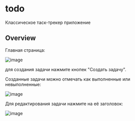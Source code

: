 # todo

Классическое таск-трекер приложение

## Overview

Главная страница:

![image](https://github.com/TwilightHunt/todos/assets/55912590/f987ba22-2a28-425e-97e4-6dbbea010992)


для создания задачи нажмите кнопек "Создать задачу".

Созданные задачи можно отмечать как выполненные или невыполненные:


![image](https://github.com/TwilightHunt/todos/assets/55912590/071660f8-6754-46bd-81c0-a595faea2c55)

Для редактирования задачи нажмите на её заголовок:

![image](https://github.com/TwilightHunt/todos/assets/55912590/37f73a1b-9aed-406d-8f7a-ac576f496a09)




